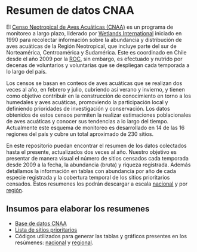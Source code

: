 # Resumen de datos CNAA

El [Censo Neotropical de Aves Acuáticas (CNAA)](https://www.redobservadores.cl/proyectos/censo-neotropical-de-aves-acuaticas-cnaa) es un programa de monitoreo a largo plazo, liderado por [Wetlands International](https://www.wetlands.org) iniciado en 1990 para recolectar información sobre la abundancia y distribución de aves acuáticas de la Región Neotropical, que incluye parte del sur de Norteamérica, Centroamérica y Sudamérica. Este es coordinado en Chile desde el año 2009 por la [ROC](https://www.redobservadores.cl), sin embargo, es efectuado y nutrido por decenas de voluntarios y voluntarias que se despliegan cada temporada a lo largo del país.
 
Los censos se basan en conteos de aves acuáticas que se realizan dos veces al año, en febrero y julio, cubriendo así verano y invierno, y tienen como objetivo contribuir en la construcción de conocimiento en torno a los humedales y aves acuáticas, promoviendo la participación local y definiendo prioridades de investigación y conservación. Los datos obtenidos de estos censos permiten la realizar estimaciones poblacionales de aves acuáticas y conocer sus tendencias a lo largo del tiempo. Actualmente este esquema de monitoreo es desarrollado en 14 de las 16 regiones del país y cubre un total aproximado de 230 sitios.

En este repositorio puedan encontrar el resumen de los datos colectados hasta el presente, actualizados dos veces al año. Nuestro objetivo es presentar de manera visual el número de sitios censados cada temporada desde 2009 a la fecha, la abundancia (bruta) y riqueza registrada. Además detallamos la información en tablas con abundancia por año de cada especie registrada y la cobertura temporal de los sitios prioritarios censados. Estos resumenes los podrán descargar a escala [nacional](https://github.com/ROC-Chile/Resumenes-CNAA/blob/main/RESUMEN%20DATOS%20CNAA%20JUL%202025.pdf) y por [región](https://github.com/ROC-Chile/Resumenes-CNAA/tree/main/Resumenes%20regionales%202025).

## Insumos para elaborar los resumenes
- [Base de datos CNAA](https://github.com/ROC-Chile/Resumenes-CNAA/blob/main/datos%20cnaa%20sep%202025.csv)
- [Lista de sitios prioritarios](https://github.com/ROC-Chile/Resumenes-CNAA/blob/main/SitiosCNAAjun25.csv)
- Códigos utilizados para generar las tablas y gráficos presentes en los resúmenes: [nacional](https://github.com/ROC-Chile/Resumenes-CNAA/blob/main/Resumen%20nacional.Rmd) y [regional](https://github.com/ROC-Chile/Resumenes-CNAA/blob/main/Resumenes%20regionales.Rmd).
